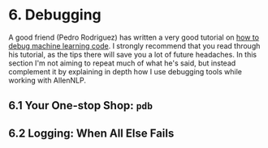 # 6. Debugging

A good friend (Pedro Rodriguez) has written a very good tutorial on [how to debug machine learning code](https://www.pedro.ai/blog/2019/12/15/debug-ml-code/).
I strongly recommend that you read through his tutorial, as the tips there will save you a lot of future headaches.
In this section I'm not aiming to repeat much of what he's said, but instead complement it by explaining in depth how I use debugging tools while working with AllenNLP.

## 6.1 Your One-stop Shop: `pdb`

## 6.2 Logging: When All Else Fails
